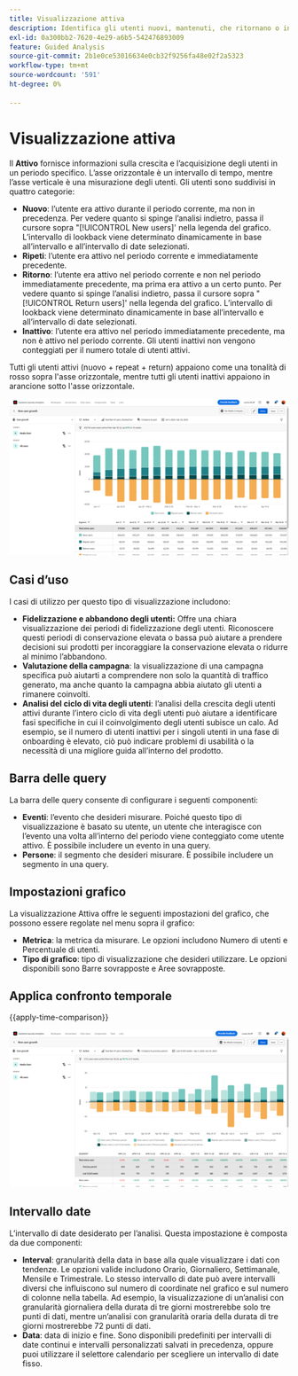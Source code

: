 ```yaml
---
title: Visualizzazione attiva
description: Identifica gli utenti nuovi, mantenuti, che ritornano o inattivi.
exl-id: 0a300bb2-7620-4e29-a6b5-542476893009
feature: Guided Analysis
source-git-commit: 2b1e0ce53016634e0cb32f9256fa48e02f2a5323
workflow-type: tm+mt
source-wordcount: '591'
ht-degree: 0%

---
```


# Visualizzazione attiva

Il **Attivo** fornisce informazioni sulla crescita e l’acquisizione degli utenti in un periodo specifico. L’asse orizzontale è un intervallo di tempo, mentre l’asse verticale è una misurazione degli utenti. Gli utenti sono suddivisi in quattro categorie:

* **Nuovo**: l’utente era attivo durante il periodo corrente, ma non in precedenza. Per vedere quanto si spinge l’analisi indietro, passa il cursore sopra &quot;[!UICONTROL New users]&#39; nella legenda del grafico. L’intervallo di lookback viene determinato dinamicamente in base all’intervallo e all’intervallo di date selezionati.
* **Ripeti**: l’utente era attivo nel periodo corrente e immediatamente precedente.
* **Ritorno**: l’utente era attivo nel periodo corrente e non nel periodo immediatamente precedente, ma prima era attivo a un certo punto. Per vedere quanto si spinge l’analisi indietro, passa il cursore sopra &quot;[!UICONTROL Return users]&#39; nella legenda del grafico. L’intervallo di lookback viene determinato dinamicamente in base all’intervallo e all’intervallo di date selezionati.
* **Inattivo**: l’utente era attivo nel periodo immediatamente precedente, ma non è attivo nel periodo corrente. Gli utenti inattivi non vengono conteggiati per il numero totale di utenti attivi.

Tutti gli utenti attivi (nuovo + repeat + return) appaiono come una tonalità di rosso sopra l&#39;asse orizzontale, mentre tutti gli utenti inattivi appaiono in arancione sotto l&#39;asse orizzontale.

![Attivo](../assets/active.png)

## Casi d’uso

I casi di utilizzo per questo tipo di visualizzazione includono:

* **Fidelizzazione e abbandono degli utenti:** Offre una chiara visualizzazione dei periodi di fidelizzazione degli utenti. Riconoscere questi periodi di conservazione elevata o bassa può aiutare a prendere decisioni sui prodotti per incoraggiare la conservazione elevata o ridurre al minimo l’abbandono.
* **Valutazione della campagna**: la visualizzazione di una campagna specifica può aiutarti a comprendere non solo la quantità di traffico generato, ma anche quanto la campagna abbia aiutato gli utenti a rimanere coinvolti.
* **Analisi del ciclo di vita degli utenti**: l’analisi della crescita degli utenti attivi durante l’intero ciclo di vita degli utenti può aiutare a identificare fasi specifiche in cui il coinvolgimento degli utenti subisce un calo. Ad esempio, se il numero di utenti inattivi per i singoli utenti in una fase di onboarding è elevato, ciò può indicare problemi di usabilità o la necessità di una migliore guida all’interno del prodotto.

## Barra delle query

La barra delle query consente di configurare i seguenti componenti:

* **Eventi**: l’evento che desideri misurare. Poiché questo tipo di visualizzazione è basato su utente, un utente che interagisce con l’evento una volta all’interno del periodo viene conteggiato come utente attivo. È possibile includere un evento in una query.
* **Persone**: il segmento che desideri misurare. È possibile includere un segmento in una query.

## Impostazioni grafico

La visualizzazione Attiva offre le seguenti impostazioni del grafico, che possono essere regolate nel menu sopra il grafico:

* **Metrica**: la metrica da misurare. Le opzioni includono Numero di utenti e Percentuale di utenti.
* **Tipo di grafico**: tipo di visualizzazione che desideri utilizzare. Le opzioni disponibili sono Barre sovrapposte e Aree sovrapposte.

## Applica confronto temporale

{{apply-time-comparison}}

![Confronto tempo attivo](../assets/active-compare.png)

## Intervallo date

L’intervallo di date desiderato per l’analisi. Questa impostazione è composta da due componenti:

* **Interval**: granularità della data in base alla quale visualizzare i dati con tendenze. Le opzioni valide includono Orario, Giornaliero, Settimanale, Mensile e Trimestrale. Lo stesso intervallo di date può avere intervalli diversi che influiscono sul numero di coordinate nel grafico e sul numero di colonne nella tabella. Ad esempio, la visualizzazione di un’analisi con granularità giornaliera della durata di tre giorni mostrerebbe solo tre punti di dati, mentre un’analisi con granularità oraria della durata di tre giorni mostrerebbe 72 punti di dati.
* **Data**: data di inizio e fine. Sono disponibili predefiniti per intervalli di date continui e intervalli personalizzati salvati in precedenza, oppure puoi utilizzare il selettore calendario per scegliere un intervallo di date fisso.
